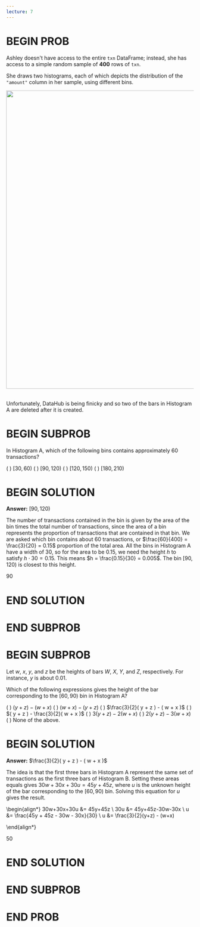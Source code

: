 ```yaml
---
lecture: 7
---
```


# BEGIN PROB

Ashley doesn't have access to the entire `txn` DataFrame; instead, she
has access to a simple random sample of **400** rows of `txn`.

She draws two histograms, each of which depicts the distribution of the
`"amount"` column in her sample, using different bins.


<center><img src='../assets/images/fa23-final/hist-final.png' width=800></center>
<br>

Unfortunately, DataHub is being finicky and so two of the bars in
Histogram A are deleted after it is created.

# BEGIN SUBPROB

In Histogram A, which of the following bins contains approximately 60
transactions?

( ) $[30, 60)$
( ) $[90, 120)$
( ) $[120, 150)$
( ) $[180, 210)$

# BEGIN SOLUTION
**Answer:** $[90, 120)$

The number of transactions contained in the bin is given by the area of the bin times the total number of transactions, since the area of a bin represents the proportion of transactions that are contained in that bin. We are asked which bin contains about 60 transactions, or $\frac{60}{400} = \frac{3}{20} = 0.15$ proportion of the total area. All the bins in Histogram A have a width of 30, so for the area to be 0.15, we need the height $h$ to satisfy $h\cdot 30 = 0.15$. This means $h = \frac{0.15}{30} = 0.005$. The bin $[90, 120)$ is closest to this height.

<average>90</average>


# END SOLUTION

# END SUBPROB



# BEGIN SUBPROB

Let $w$, $x$, $y$, and $z$ be the heights of bars $W$, $X$, $Y$, and
$Z$, respectively. For instance, $y$ is about 0.01.

Which of the following expressions gives the height of the bar
corresponding to the $[60, 90)$ bin in Histogram A?

( ) $( y + z ) - ( w + x )$
( ) $( w + x ) - ( y + z )$
( ) $\frac{3}{2}( y + z ) - ( w + x )$
( ) $( y + z ) - \frac{3}{2}( w + x )$
( ) $3( y + z ) - 2( w + x )$
( ) $2( y + z ) - 3( w + x )$
( ) None of the above.

# BEGIN SOLUTION
**Answer:** $\frac{3}{2}( y + z ) - ( w + x )$

The idea is that the first three bars  in Histogram A represent the same set of transactions as the first three bars of Histogram B. Setting these areas equals gives $30w+30x+30u= 45y+45z$, where $u$ is the unknown height of the bar corresponding to the $[60, 90)$ bin. Solving this equation for $u$ gives the result.

\begin{align*}
30w+30x+30u &= 45y+45z \\
30u &= 45y+45z-30w-30x \\
u &= \frac{45y + 45z - 30w - 30x}{30} \\
u &= \frac{3}{2}(y+z) - (w+x)

\end{align*}

<average>50</average>


# END SOLUTION

# END SUBPROB

# END PROB